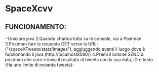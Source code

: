 # SpaceXcvv

## FUNCIONAMENTO:
-1.Iniciare java 
2.Quando charica tutto su le console, vai a Postman
3.Postman fare la requesta GET verso la URL: ("/spaceXTweets/stats/images"), aggiuggendo avanti il luogo dove è funzionando il java (http://localhost8080/)
4.Premi il botone SEND di postman che corri e invia il resultato di tweets con la sua data, ID e testo.
(Ha uno limite di novanta tweets)-
